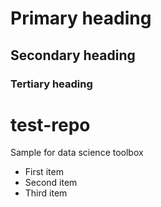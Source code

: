 # Primary heading
## Secondary heading
### Tertiary heading


# test-repo
Sample for data science toolbox


* First item
* Second item
* Third item
